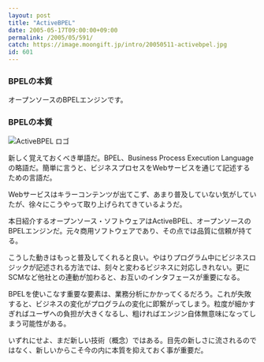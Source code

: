 ```yaml
---
layout: post
title: "ActiveBPEL"
date: 2005-05-17T09:00:00+09:00
permalink: /2005/05/591/
catch: https://image.moongift.jp/intro/20050511-activebpel.jpg
id: 601
---
```

### BPELの本質
  
オープンソースのBPELエンジンです。  
<!--more-->  

### BPELの本質
  

![ActiveBPEL ロゴ](https://image.moongift.jp/intro/20050511-activebpel.jpg "ActiveBPEL ロゴ")

  

新しく覚えておくべき単語だ。BPEL、Business Process Execution Languageの略語だ。簡単に言うと、ビジネスプロセスをWebサービスを通じて記述するための言語だ。

  

Webサービスはキラーコンテンツが出てこず、あまり普及していない気がしていたが、徐々にこうやって取り上げられてきているようだ。

  

本日紹介するオープンソース・ソフトウェアはActiveBPEL、オープンソースのBPELエンジンだ。元々商用ソフトウェアであり、その点では品質に信頼が持てる。

  

こうした動きはもっと普及してくれると良い。やはりプログラム中にビジネスロジックが記述される方法では、刻々と変わるビジネスに対応しきれない。更にSCMなど他社との連動が加わると、お互いのインタフェースが重要になる。

  

BPELを使いこなす重要な要素は、業務分析にかかってくるだろう。これが失敗すると、ビジネスの変化がプログラムの変化に即繋がってしまう。粒度が細かすぎればユーザへの負担が大きくなるし、粗ければエンジン自体無意味になってしまう可能性がある。

  

いずれにせよ、まだ新しい技術（概念）ではある。目先の新しさに流されるのではなく、新しいからこそ今の内に本質を抑えておく事が重要だ。

